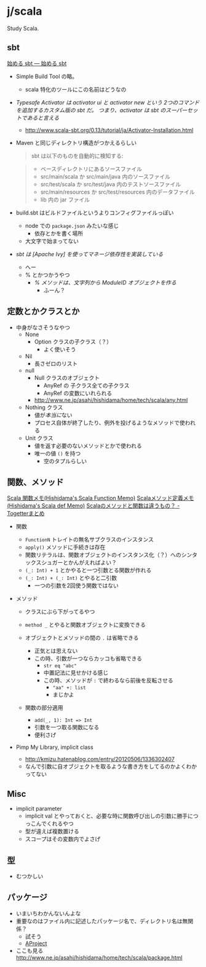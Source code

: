 j/scala
=======


Study Scala.


sbt
----

[始める sbt — 始める sbt](http://www.scala-sbt.org/0.13/tutorial/ja/index.html)

* Simple Build Tool の略。
  * scala 特化のツールにこの名前はどうなの
* *Typesafe Activator は activator ui と activator new という 2つのコマンドを追加するカスタム版の sbt だ。 つまり、activator は sbt のスーパーセットであると言える*
  * http://www.scala-sbt.org/0.13/tutorial/ja/Activator-Installation.html

* Maven と同じディレクトリ構造がつかえるらしい

  > sbt は以下のものを自動的に検知する:

  > * ベースディレクトリにあるソースファイル　
  > * src/main/scala か src/main/java 内のソースファイル
  > * src/test/scala か src/test/java 内のテストソースファイル
  > * src/main/resources か src/test/resources 内のデータファイル
  > * lib 内の jar ファイル


* build.sbt はビルドファイルというよりコンフィグファイルっぽい
  * node での `package.json` みたいな感じ
    * 依存とかを書く場所
  * 大文字で始まってない
* *sbt は [Apache Ivy] を使ってマネージ依存性を実装している*
  * へー
  * % とかつかうやつ
    * *% メソッドは、文字列から ModuleID オブジェクトを作る*
      * ふーん？


定数とかクラスとか
-------

* 中身がなさそうなやつ
  * None
    * Option クラスの子クラス（？）
      * よく使いそう
  * Nil
    * 長さゼロのリスト
  * null
    * Null クラスのオブジェクト
      * AnyRef の 子クラス全ての子クラス
      * AnyRef の変数にいれられる
    * http://www.ne.jp/asahi/hishidama/home/tech/scala/any.html
  * Nothing クラス
    * 値が*本当に*ない
    * プロセス自体が終了したり、例外を投げるようなメソッドで使われる
  * Unit クラス
    * 値を返す必要のないメソッドとかで使われる
    * 唯一の値 `()` を持つ
      * 空のタプルらしい



関数、メソッド
-----
[Scala 関数メモ(Hishidama's Scala Function Memo)](http://www.ne.jp/asahi/hishidama/home/tech/scala/function.html) [Scalaメソッド定義メモ(Hishidama's Scala def Memo)](http://www.ne.jp/asahi/hishidama/home/tech/scala/def.html) [Scalaのメソッドと関数は違うもの？ - Togetterまとめ](http://togetter.com/li/154007)

* 関数
  * `FunctionN` トレイトの無名サブクラスのインスタンス
  * `apply()` メソッドに手続きは存在
  * 関数リテラルは、関数オブジェクトのインスタンス化（？）へのシンタックスシュガーとかんがえればよい？
  * `(_: Int) + 1` とかやると一つ引数とる関数が作れる
  * `(_: Int) + (_: Int)` とやると二引数
    * 一つの引数を2回使う関数ではない

* メソッド
  * クラスにぶら下がってるやつ
  * `method _` とやると関数オブジェクトに変換できる
  * オブジェクトとメソッドの間の `.` は省略できる
    * 正気とは思えない
    * この時、引数が一つならカッコも省略できる
      * `str eq "abc"`
      * 中置記法に見せかける感じ
      * この時、メソッドが `:` で終わるなら前後を反転させる
        * `"aa" +: list`
        * まじかよ

  * 関数の部分適用
    * `add(_, 1): Int => Int`
    * 引数を一つ取る関数になる
    * 便利さげ

* Pimp My Library, implicit class
  * http://kmizu.hatenablog.com/entry/20120506/1336302407 
  * なんで引数に自オブジェクトを取るような書き方をしてるのかよくわかってない


Misc
-----

* implicit parameter
  * implicit val とやっておくと、必要な時に関数呼び出しの引数に勝手につっこんでくれるやつ
  * 型が違えば複数置ける
  * スコープはその変数内でよさげ

型
----

* むつかしい


パッケージ
-------------

* いまいちわかんないんよな
* 重要なのはファイル内に記述したパッケージ名で、ディレクトリ名は無関係？
  * 試そう
  * [AProject](AProject)
* ここも見る http://www.ne.jp/asahi/hishidama/home/tech/scala/package.html

